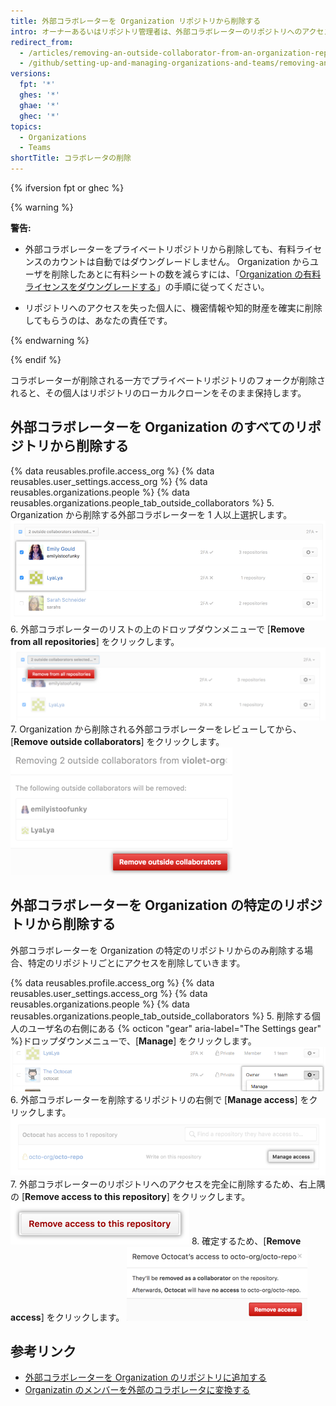```yaml
---
title: 外部コラボレーターを Organization リポジトリから削除する
intro: オーナーあるいはリポジトリ管理者は、外部コラボレーターのリポジトリへのアクセスを削除できます。
redirect_from:
  - /articles/removing-an-outside-collaborator-from-an-organization-repository
  - /github/setting-up-and-managing-organizations-and-teams/removing-an-outside-collaborator-from-an-organization-repository
versions:
  fpt: '*'
  ghes: '*'
  ghae: '*'
  ghec: '*'
topics:
  - Organizations
  - Teams
shortTitle: コラボレータの削除
---
```


{% ifversion fpt or ghec %}

{% warning %}

**警告:**
- 外部コラボレーターをプライベートリポジトリから削除しても、有料ライセンスのカウントは自動ではダウングレードしません。 Organization からユーザを削除したあとに有料シートの数を減らすには、「[Organization の有料ライセンスをダウングレードする](/articles/downgrading-your-organization-s-paid-seats)」の手順に従ってください。

- リポジトリへのアクセスを失った個人に、機密情報や知的財産を確実に削除してもらうのは、あなたの責任です。

{% endwarning %}

{% endif %}

コラボレーターが削除される一方でプライベートリポジトリのフォークが削除されると、その個人はリポジトリのローカルクローンをそのまま保持します。

## 外部コラボレーターを Organization のすべてのリポジトリから削除する

{% data reusables.profile.access_org %}
{% data reusables.user_settings.access_org %}
{% data reusables.organizations.people %}
{% data reusables.organizations.people_tab_outside_collaborators %}
5. Organization から削除する外部コラボレーターを 1 人以上選択します。 ![外部コラボレーターのリストで外部コラボレーターを 2 名選択](/assets/images/help/teams/list-of-outside-collaborators-selected-bulk.png)
6. 外部コラボレーターのリストの上のドロップダウンメニューで [**Remove from all repositories**] をクリックします。 ![外部コラボレーターを削除するオプションのあるドロップダウンメニュー ](/assets/images/help/teams/user-bulk-management-options-for-outside-collaborators.png)
7. Organization から削除される外部コラボレーターをレビューしてから、[**Remove outside collaborators**] をクリックします。 ![削除される外部コラボレーターのリストおよび [Remove outside collaborators] ボタン](/assets/images/help/teams/confirm-remove-outside-collaborators-bulk.png)

## 外部コラボレーターを Organization の特定のリポジトリから削除する

外部コラボレーターを Organization の特定のリポジトリからのみ削除する場合、特定のリポジトリごとにアクセスを削除していきます。

{% data reusables.profile.access_org %}
{% data reusables.user_settings.access_org %}
{% data reusables.organizations.people %}
{% data reusables.organizations.people_tab_outside_collaborators %}
5. 削除する個人のユーザ名の右側にある {% octicon "gear" aria-label="The Settings gear" %}ドロップダウンメニューで、[**Manage**] をクリックします。 ![[Manage access] ボタン](/assets/images/help/organizations/member-manage-access.png)
6. 外部コラボレーターを削除するリポジトリの右側で [**Manage access**] をクリックします。 ![外部コラボレーターがアクセスできるリポジトリの横にある [Manage access] ボタンを選択](/assets/images/help/organizations/second-manage-access-selection-for-collaborator.png)
7. 外部コラボレーターのリポジトリへのアクセスを完全に削除するため、右上隅の [**Remove access to this repository**] をクリックします。 ![[Remove access to this repository] ボタン](/assets/images/help/organizations/remove-access-to-this-repository.png)
8. 確定するため、[**Remove access**] をクリックします。 ![リポジトリから削除する外部コラボレータの確定](/assets/images/help/teams/confirm-remove-outside-collaborator-from-a-repository.png)

## 参考リンク

- [外部コラボレーターを Organization のリポジトリに追加する](/articles/adding-outside-collaborators-to-repositories-in-your-organization)
- [Organizatin のメンバーを外部のコラボレータに変換する](/articles/converting-an-organization-member-to-an-outside-collaborator)
